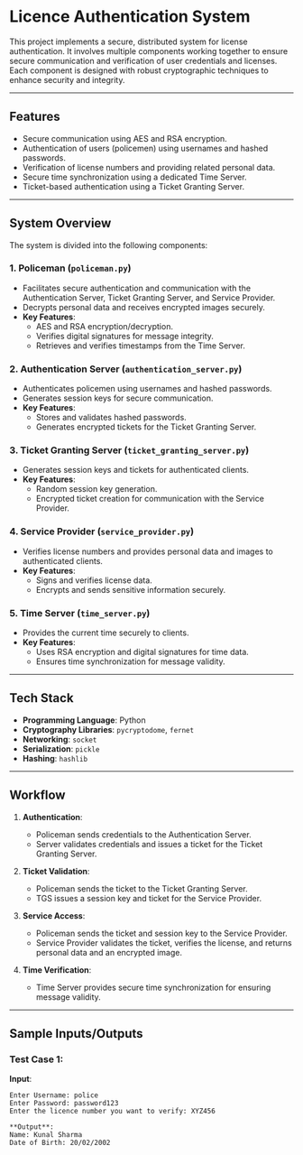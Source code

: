 # Licence Authentication System

This project implements a secure, distributed system for license authentication. It involves multiple components working together to ensure secure communication and verification of user credentials and licenses. Each component is designed with robust cryptographic techniques to enhance security and integrity.

---

## Features

- Secure communication using AES and RSA encryption.
- Authentication of users (policemen) using usernames and hashed passwords.
- Verification of license numbers and providing related personal data.
- Secure time synchronization using a dedicated Time Server.
- Ticket-based authentication using a Ticket Granting Server.

---

## System Overview

The system is divided into the following components:

### 1. **Policeman (`policeman.py`)**
   - Facilitates secure authentication and communication with the Authentication Server, Ticket Granting Server, and Service Provider.
   - Decrypts personal data and receives encrypted images securely.
   - **Key Features**:
     - AES and RSA encryption/decryption.
     - Verifies digital signatures for message integrity.
     - Retrieves and verifies timestamps from the Time Server.

### 2. **Authentication Server (`authentication_server.py`)**
   - Authenticates policemen using usernames and hashed passwords.
   - Generates session keys for secure communication.
   - **Key Features**:
     - Stores and validates hashed passwords.
     - Generates encrypted tickets for the Ticket Granting Server.

### 3. **Ticket Granting Server (`ticket_granting_server.py`)**
   - Generates session keys and tickets for authenticated clients.
   - **Key Features**:
     - Random session key generation.
     - Encrypted ticket creation for communication with the Service Provider.

### 4. **Service Provider (`service_provider.py`)**
   - Verifies license numbers and provides personal data and images to authenticated clients.
   - **Key Features**:
     - Signs and verifies license data.
     - Encrypts and sends sensitive information securely.

### 5. **Time Server (`time_server.py`)**
   - Provides the current time securely to clients.
   - **Key Features**:
     - Uses RSA encryption and digital signatures for time data.
     - Ensures time synchronization for message validity.

---

## Tech Stack

- **Programming Language**: Python
- **Cryptography Libraries**: `pycryptodome`, `fernet`
- **Networking**: `socket`
- **Serialization**: `pickle`
- **Hashing**: `hashlib`

---

## Workflow

1. **Authentication**:
   - Policeman sends credentials to the Authentication Server.
   - Server validates credentials and issues a ticket for the Ticket Granting Server.

2. **Ticket Validation**:
   - Policeman sends the ticket to the Ticket Granting Server.
   - TGS issues a session key and ticket for the Service Provider.

3. **Service Access**:
   - Policeman sends the ticket and session key to the Service Provider.
   - Service Provider validates the ticket, verifies the license, and returns personal data and an encrypted image.

4. **Time Verification**:
   - Time Server provides secure time synchronization for ensuring message validity.

---

## Sample Inputs/Outputs

### Test Case 1:
**Input**:
```plaintext
Enter Username: police
Enter Password: password123
Enter the licence number you want to verify: XYZ456

**Output**:
Name: Kunal Sharma
Date of Birth: 20/02/2002

